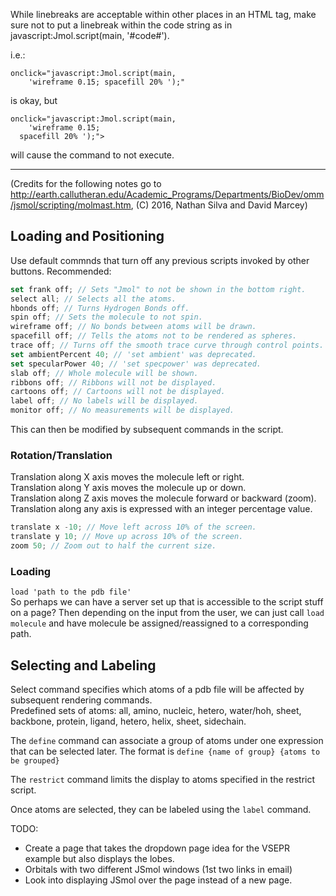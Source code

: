 While linebreaks are acceptable within other places in an HTML tag, make sure not to put a linebreak within the code string as in  javascript:Jmol.script(main, '#code#').

i.e.:
```
onclick="javascript:Jmol.script(main,
	'wireframe 0.15; spacefill 20% ');"
```
is okay, but
```
onclick="javascript:Jmol.script(main,
	'wireframe 0.15; 
  spacefill 20% ');">
```
will cause the command to not execute.
<hr>

(Credits for the following notes go to http://earth.callutheran.edu/Academic_Programs/Departments/BioDev/omm/jsmol/scripting/molmast.htm, (C) 2016, Nathan Silva and David Marcey)
## Loading and Positioning
Use default commnds that turn off any previous scripts invoked by other buttons. Recommended:
```javascript
set frank off; // Sets "Jmol" to not be shown in the bottom right.
select all; // Selects all the atoms.
hbonds off; // Turns Hydrogen Bonds off.
spin off; // Sets the molecule to not spin.
wireframe off; // No bonds between atoms will be drawn.
spacefill off; // Tells the atoms not to be rendered as spheres.
trace off; // Turns off the smooth trace curve through control points.
set ambientPercent 40; // 'set ambient' was deprecated.
set specularPower 40; // 'set specpower' was deprecated.
slab off; // Whole molecule will be shown.
ribbons off; // Ribbons will not be displayed.
cartoons off; // Cartoons will not be displayed.
label off; // No labels will be displayed.
monitor off; // No measurements will be displayed.
```
This can then be modified by subsequent commands in the script.

### Rotation/Translation
Translation along X axis moves the molecule left or right. \
Translation along Y axis moves the molecule up or down. \
Translation along Z axis moves the molecule forward or backward (zoom). \
Translation along any axis is expressed with an integer percentage value.
```javascript
translate x -10; // Move left across 10% of the screen.
translate y 10; // Move up across 10% of the screen.
zoom 50; // Zoom out to half the current size.
```

### Loading
`load 'path to the pdb file'` \
So perhaps we can have a server set up that is accessible to the script stuff on a page? Then depending on the input from the user, we can just call `load molecule` and have molecule be assigned/reassigned to a corresponding path.

## Selecting and Labeling
Select command specifies which atoms of a pdb file will be affected by subsequent rendering commands. \
Predefined sets of atoms: all, amino, nucleic, hetero, water/hoh, sheet, backbone, protein, ligand, hetero, helix, sheet, sidechain.

The `define` command can associate a group of atoms under one expression that can be selected later. The format is `define {name of group} {atoms to be grouped}`

The `restrict` command limits the display to atoms specified in the restrict script.

Once atoms are selected, they can be labeled using the `label` command.


TODO:
 <!-- - Create molecule pages for the different states of water (one page for all three). -->
 <!-- - Create molecule pages for the different carbon allotropes. -->
 - Create a page that takes the dropdown page idea for the VSEPR example but also displays the lobes.
 - Orbitals with two different JSmol windows (1st two links in email)
 - Look into displaying JSmol over the page instead of a new page.